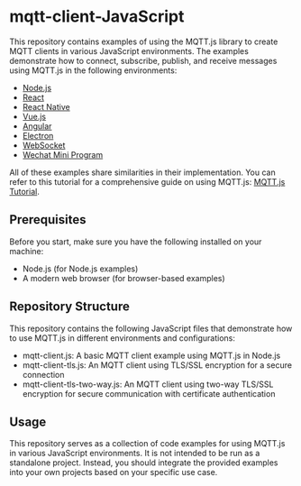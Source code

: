# mqtt-client-JavaScript

This repository contains examples of using the MQTT.js library to create MQTT clients in various JavaScript environments. The examples demonstrate how to connect, subscribe, publish, and receive messages using MQTT.js in the following environments:

- [Node.js](https://github.com/emqx/MQTT-Client-Examples/tree/master/mqtt-client-Node.js)
- [React](https://github.com/emqx/MQTT-Client-Examples/tree/master/mqtt-client-React)
- [React Native](https://github.com/emqx/MQTT-Client-Examples/tree/master/mqtt-client-React-Native)
- [Vue.js](https://github.com/emqx/MQTT-Client-Examples/tree/master/mqtt-client-Vue3.js)
- [Angular](https://github.com/emqx/MQTT-Client-Examples/tree/master/mqtt-client-Angular.js)
- [Electron](https://github.com/emqx/MQTT-Client-Examples/tree/master/mqtt-client-Electron)
- [WebSocket](https://github.com/emqx/MQTT-Client-Examples/tree/master/mqtt-client-WebSocket)
- [Wechat Mini Program](https://github.com/emqx/MQTT-Client-Examples/tree/master/mqtt-client-wechat-miniprogram)

All of these examples share similarities in their implementation. You can refer to this tutorial for a comprehensive guide on using MQTT.js: [MQTT.js Tutorial](https://www.emqx.com/en/blog/mqtt-js-tutorial).

## Prerequisites

Before you start, make sure you have the following installed on your machine:

- Node.js (for Node.js examples)
- A modern web browser (for browser-based examples)

## Repository Structure

This repository contains the following JavaScript files that demonstrate how to use MQTT.js in different environments and configurations:

- mqtt-client.js: A basic MQTT client example using MQTT.js in Node.js
- mqtt-client-tls.js: An MQTT client using TLS/SSL encryption for a secure connection
- mqtt-client-tls-two-way.js: An MQTT client using two-way TLS/SSL encryption for secure communication with certificate authentication

## Usage

This repository serves as a collection of code examples for using MQTT.js in various JavaScript environments. It is not intended to be run as a standalone project. Instead, you should integrate the provided examples into your own projects based on your specific use case.
